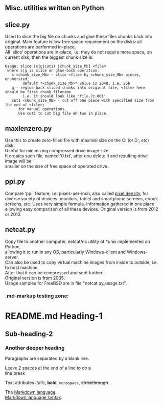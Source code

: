 Misc. utilities written on Python
---------------------------------

slice.py
--------
Used to slice the big file on chunks and glue these files chunks back into original.
Main feature is low free space requirement on the disks: all operations are
performed in-place.  
All 'slice' operations are in-place, i.e. they do not require more space, on current disk, then
 the biggest chunk size is.

	Usage: slice (s|g|cut1) [chunk_size_Mb] <file>  
	 where s|g is slice or glue-back operation:  
	   s <chunk_size_Mb> - slice <file> by <chunk_size_Mb> pieces, enumerated;  
	        default *<chunk_size_Mb>* value is 2048, i.e. 2Gb  
	   g - reglue back sliced chunks into original file, <file> here should be first chunk filename  
	        i.e. it should look like 'file.7z.001'  
	   cut1 <chunk_size_Mb> - cut off one piece with specified size from the end of <file>;  
	      for manual operations.  
	      Use cut1 to cut big file on two in place.  

maxlenzero.py
-------------
Use this to create zero-filled file with maxmial size on the C: (or D:, etc) disk.  
Useful for minimizing compressed drive image size.  
It creates such file, named '0.txt', after uou delete it and resulting drive image will be  
smaller on the size of free space of operated drive.

ppi.py
------
Compare 'ppi' feature, i.e. pixels-per-inch, also called 
[pixel density](https://en.wikipedia.org/wiki/Pixel_density), for diverse variety of devices: monitors, tablet and smartphone screens, ebook screens, etc. Uses very simple formula. Information 
gathered in one place allowing easy comparison of all these devices.
Original version is from 2012 or 2013.

netcat.py
---------
Copy file to another computer, netcat/nc utility of *unix implemented on Python,  
allowing it to run in any OS, particularly Windows-client and Windows-server.  
Can also be used to copy virtual machine images from inside to outside, i.e. to host machine,  
After that it can be compressed and sent further.  
Original version is from 2005.  
Usage samples for FreeBSD are in file "netcat.py_usage.txt".

### .md-markup testing zone:
README.md Heading-1
===================

Sub-heading-2
-------------
 
### Another deeper heading
 
Paragraphs are separated
by a blank line.

Leave 2 spaces at the end of a line to do a  
line break

Text attributes *italic*, **bold**, 
`monospace`, ~~strikethrough~~ .

The [Markdown language](https://en.wikipedia.org/wiki/Markdown).  
[Markdown language syntax](http://daringfireball.net/projects/markdown/syntax).
